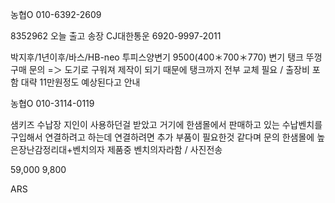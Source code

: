 농협O 010-6392-2609

8352962 
오늘 출고
송장 CJ대한통운 6920-9997-2011

박지후/1년이후/바스/HB-neo 투피스양변기 9500(400＊700＊770) 변기 탱크 뚜껑 구매 문의 =＞ 도기로 구워져 제작이 되기 때문에 탱크까지 전부 교체 필요 / 출장비 포함 대략 11만원정도 예상된다고 안내


농협O 010-3114-0119


샘키즈 수납장 지인이 사용하던걸 받았고  거기에 한샘몰에서 판매하고 있는 수납벤치를 구입해서 연결하려고 하는데 연결하려면 추가 부품이 필요한것 같다며 문의  한샘몰에 높은장난감정리대+벤치의자 제품중 벤치의자라함 / 사진전송



59,000
9,800


ARS